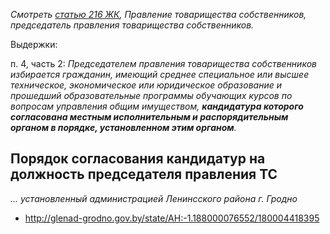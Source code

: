 _Смотреть [статью 216 ЖК](http://www.pravo.by/world_of_law/text.asp?RN=Hk1200428#&Article=216), Правление товарищества собственников, председатель правления товарищества собственников._

Выдержки:

п. 4, часть 2: _Председателем правления товарищества собственников избирается гражданин, имеющий среднее специальное или высшее техническое, экономическое или юридическое образование и прошедший образовательные программы обучающих курсов по вопросам управления общим имуществом, **кандидатура которого согласована местным исполнительным и распорядительным органом в порядке, установленном этим органом**._

## Порядок согласования кандидатур на должность председателя правления ТС

_... установленный администрацией Ленинсского района г. Гродно_

* http://glenad-grodno.gov.by/state/AH:-1.188000076552/180004418395

